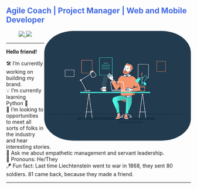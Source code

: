 <h2 style="color:royalblue;align:center;">Agile Coach | Project Manager | Web and Mobile Developer</h3>

<img style="border-radius: 20%" align="right" width="400rem" alt="Animated GIF of a person scrolling through virtual documents." src="./assets/img/manager_scroll.gif" />

<center>
<a href="https://linkedin.com/in/LunsfordSpace">
    <img src="https://img.shields.io/badge/-LinkedIn-black.svg?style=flat&logo=linkedin&logoColor=white&colorB=0A66C2">
</a>

<a href="https://twitter.com/LunsfordSpace">
    <img src="https://img.shields.io/badge/-Twitter-black.svg?style=flat&logo=twitter&logoColor=white&colorB=1DA1F2">
</a>

<!-- <a href="https://www.instagram.com/lunsfordspace/">
    <img src="https://img.shields.io/badge/-Instagram-black.svg?style=flat&logo=instagram&logoColor=white&colorB=E4405F">
</a> -->

<!-- <a href="https://www.reddit.com/user/LunsfordSpace">
    <img src="https://img.shields.io/badge/-Reddit-black.svg?style=flat&logo=reddit&logoColor=white&colorB=FF4500">
</a> -->
</center>

<hr/>

<b>Hello friend!</b>

🛠️ I’m currently working on building my brand.<br/>
💡 I’m currently learning Python 🐍<br/>
🤝 I’m looking to opportunities to meet all sorts of folks in the industry and hear interesting stories.<br/>
🚩 Ask me about empathetic management and servant leadership.<br/>
💙 Pronouns: He/They<br/>
🪁 Fun fact: Last time Liechtenstein went to war in 1868, they sent 80 soldiers. 81 came back, because they made a friend.

<hr/>

<!-- <center>
<img src="https://img.shields.io/badge/-HTML5-E34F26?style=flat&logo=html5&logoColor=white"/>
<img src="https://img.shields.io/badge/-CSS3-1572B6?style=flat&logo=css3"/>
<img src="https://img.shields.io/badge/-JavaScript-F7DF1E?style=flat&logo=javascript&logoColor=black"/>
<img src="https://img.shields.io/badge/-CSharp-239120?style=flat&logo=C-Sharp&logoColor=white"/>
<img src="https://img.shields.io/badge/-.NET-512BD4?style=flat&logo=.NET&logoColor=white"/>
<img src="https://img.shields.io/badge/-React-61DAFB?style=flat&logo=react&logoColor=white"/>
</center> -->